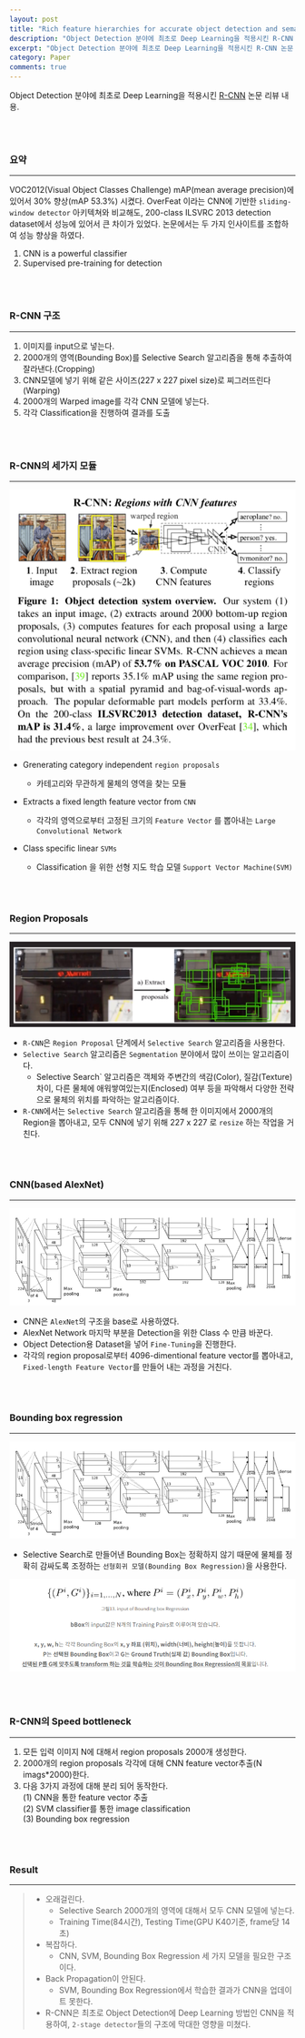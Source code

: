 ```yaml
---
layout: post
title: "Rich feature hierarchies for accurate object detection and semantic segmentation"
description: "Object Detection 분야에 최초로 Deep Learning을 적용시킨 R-CNN 논문 리뷰"
excerpt: "Object Detection 분야에 최초로 Deep Learning을 적용시킨 R-CNN 논문 리뷰"
category: Paper
comments: true
---
```


Object Detection 분야에 최초로 Deep Learning을 적용시킨 [R-CNN](https://arxiv.org/pdf/1311.2524.pdf) 논문 리뷰 내용.

<br><br>

### 요약
---
VOC2012(Visual Object Classes Challenge) mAP(mean average precision)에 있어서 30% 향상(mAP 53.3%) 시켰다.
OverFeat 이라는 CNN에 기반한 `sliding-window detector` 아키텍쳐와 비교해도, 200-class ILSVRC 2013 detection dataset에서 성능에 있어서 큰 차이가 있었다.
논문에서는 두 가지 인사이트를 조합하여 성능 향상을 하였다.
1. CNN is a powerful classifier <br>
2. Supervised pre-training for detection

<br><br>

### R-CNN 구조
---
1. 이미지를 input으로 넣는다. <br>
2. 2000개의 영역(Bounding Box)를 Selective Search 알고리즘을 통해 추출하여 잘라낸다.(Cropping) <br>
3. CNN모델에 넣기 위해 같은 사이즈(227 x 227 pixel size)로 찌그러뜨린다(Warping) <br>
4. 2000개의 Warped image를 각각 CNN 모델에 넣는다. <br>
5. 각각 Classification을 진행하여 결과를 도출 <br>

<br><br>

### R-CNN의 세가지 모듈
---
![R-CNN](../img/post/paper/r-cnn/r-cnn.jpg) <br>

+ Grenerating category independent `region proposals` 
    - 카테고리와 무관하게 물체의 영역을 찾는 모듈 

+ Extracts a fixed length feature vector from `CNN` 
    - 각각의 영역으로부터 고정된 크기의 `Feature Vector` 를 뽑아내는 `Large Convolutional Network`
  
+ Class specific linear `SVMs` 
    - Classification 을 위한 선형 지도 학습 모델 `Support Vector Machine(SVM)`

<br><br>

### Region Proposals
--- 
![Region-Proposals](../img/post/paper/r-cnn/region-proposals.jpg) <br>
+ `R-CNN`은 `Region Proposal` 단계에서 `Selective Search` 알고리즘을 사용한다. 
+ `Selective Search` 알고리즘은 `Segmentation` 분야에서 많이 쓰이는 알고리즘이다.
    - Selective Search` 알고리즘은 객체와 주변간의 색감(Color), 질감(Texture)차이, 다른 물체에 애워쌓여있는지(Enclosed) 여부 등을 파악해서 다양한 전략으로 물체의 위치를 파악하는 알고리즘이다. 
+ `R-CNN`에서는 `Selective Search` 알고리즘을 통해 한 이미지에서 2000개의 Region을 뽑아내고, 모두 CNN에 넣기 위해 227 x 227 로 `resize` 하는 작업을 거친다.

<br><br>

### CNN(based AlexNet)
--- 
![CNN](../img/post/paper/r-cnn/cnn.jpg) <br>

+ CNN은 `AlexNet`의 구조을 base로 사용하였다.
+ AlexNet Network 마지막 부분을 Detection을 위한 Class 수 만큼 바꾼다.
+ Object Detection용 Dataset을 넣어 `Fine-Tuning`을 진행한다. 
+ 각각의 region proposal로부터 4096-dimentional feature vector를 뽑아내고, `Fixed-length Feature Vector`를 만들어 내는 과정을 거친다.

<br><br>

### Bounding box regression
---
![Bounding-box-regression](../img/post/paper/r-cnn/bounding-box-regression.jpg) <br> 

+ Selective Search로 만들어낸 Bounding Box는 정확하지 않기 때문에 물체를 정확히 감싸도록 조정하는 `선형회귀 모델(Bounding Box Regression)`을 사용한다.

![Bounding-box-regression2](../img/post/paper/r-cnn/bounding-box-regression2.jpg) <br>

<br><br>

### R-CNN의 Speed bottleneck 
---
1. 모든 입력 이미지 N에 대해서 region proposals 2000개 생성한다.
2. 2000개의 region proposals 각각에 대해 CNN feature vector추출(N imags*2000)한다.
3. 다음 3가지 과정에 대해 분리 되어 동작한다. <br>
    (1) CNN을 통한 feature vector 추출 <br>
    (2) SVM classifier를 통한 image classification <br>
    (3) Bounding box regression <br>
   
<br><br>
 
### Result
---

> + 오래걸린다.
>    - Selective Search 2000개의 영역에 대해서 모두 CNN 모델에 넣는다.
>    - Training Time(84시간), Testing Time(GPU K40기준, frame당 14초)
> + 복잡하다.
>    - CNN, SVM, Bounding Box Regression 세 가지 모델을 필요한 구조이다.
> + Back Propagation이 안된다.
>     - SVM, Bounding Box Regression에서 학습한 결과가 CNN을 업데이트 못한다.
> + R-CNN은 최초로 Object Detection에 Deep Learning 방법인 CNN을 적용하여, `2-stage detector`들의 구조에 막대한 영향을 미쳤다.